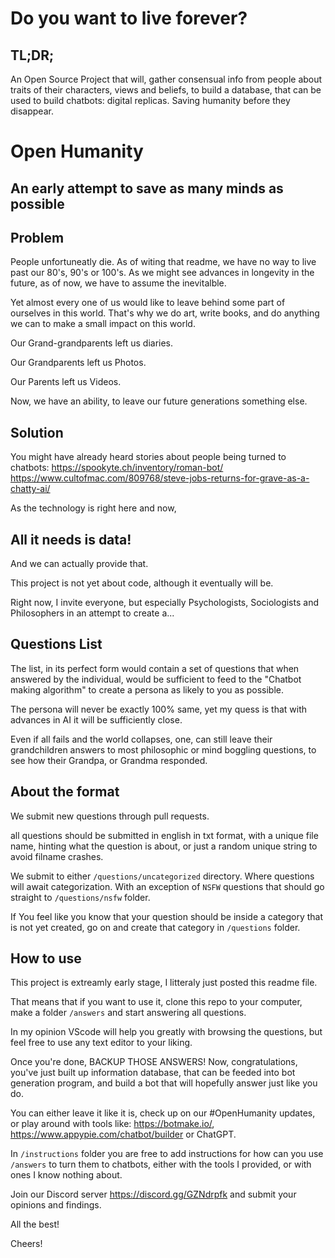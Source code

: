 # Do you want to live forever?

## TL;DR;
An Open Source Project that will, gather consensual info from people about traits of their characters, views and beliefs, to build a database, that can be used to build chatbots: digital replicas. Saving humanity before they disappear.

#

# Open Humanity
## An early attempt to save as many minds as possible

## Problem
People unfortuneatly die. As of witing that readme, we have no way to live past our 80's, 90's or 100's. As we might see advances in longevity in the future, as of now, we have to assume the inevitalble.

Yet almost every one of us would like to leave behind some part of ourselves in this world. That's why we do art, write books, and do anything we can to make a small impact on this world.

Our Grand-grandparents left us diaries.

Our Grandparents left us Photos.

Our Parents left us Videos.

Now, we have an ability, to leave our future generations something else.

## Solution

You might have already heard stories about people being turned to chatbots:
https://spookyte.ch/inventory/roman-bot/
https://www.cultofmac.com/809768/steve-jobs-returns-for-grave-as-a-chatty-ai/

As the technology is right here and now,

## All it needs is data!

And we can actually provide that.

This project is not yet about code, although it eventually will be.

Right now, I invite everyone, but especially Psychologists, Sociologists and Philosophers in an attempt to create a...

## Questions List

The list, in its perfect form would contain a set of questions that when answered by the individual, would be sufficient to feed to the "Chatbot making algorithm" to create a persona as likely to you as possible.

The persona will never be exactly 100% same, yet my quess is that with advances in AI it will be sufficiently close.

Even if all fails and the world collapses, one, can still leave their grandchildren answers to most philosophic or mind boggling questions, to see how their Grandpa, or Grandma responded.

## About the format

We submit new questions through pull requests.

all questions should be submitted in english in txt format, with a unique file name, hinting what the question is about, or just a random unique string to avoid filname crashes.

We submit to either `/questions/uncategorized` directory. Where questions will await categorization. With an exception of `NSFW` questions that should go straight to `/questions/nsfw` folder.

If You feel like you know that your question should be inside a category that is not yet created, go on and create that category in `/questions` folder.

## How to use

This project is extreamly early stage, I litteraly just posted this readme file.

That means that if you want to use it, clone this repo to your computer, make a folder `/answers` and start answering all questions.

In my opinion VScode will help you greatly with browsing the questions, but feel free to use any text editor to your liking.

Once you're done, BACKUP THOSE ANSWERS! Now, congratulations, you've just built up information database, that can be feeded into bot generation program, and build a bot that will hopefully answer just like you do.

You can either leave it like it is, check up on our #OpenHumanity updates, or play around with tools like: https://botmake.io/, https://www.appypie.com/chatbot/builder or ChatGPT.

In `/instructions` folder you are free to add instructions for how can you use `/answers` to turn them to chatbots, either with the tools I provided, or with ones I know nothing about.

Join our Discord server https://discord.gg/GZNdrpfk and submit your opinions and findings.

All the best!

Cheers!
